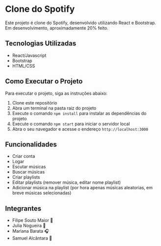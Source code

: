 # Clone do Spotify

Este projeto é clone do Spotify, desenvolvido utilizando React e Bootstrap.
Em desenvolvimento, aproximadamente 20% feito.

## Tecnologias Utilizadas

- React/Javascript
- Bootstrap
- HTML/CSS

## Como Executar o Projeto

Para executar o projeto, siga as instruções abaixo:

1. Clone este repositório
2. Abra um terminal na pasta raiz do projeto
3. Execute o comando `npm install` para instalar as dependências do projeto
4. Execute o comando `npm start` para iniciar o servidor local
5. Abra o seu navegador e acesse o endereço `http://localhost:3000`

## Funcionalidades

- Criar conta
- Logar
- Escutar músicas
- Buscar músicas
- Criar playlists
- Editar playlists (remover música, editar nome playlist)
- Adicionar música na playlist (por hora apenas músicas aleatorias, em breve músicas selecionadas)

## Integrantes

- Filipe Souto Maior 🎤
- Julia Nogueira 🎵
- Mariana Barata 🎧
- Samuel Alcântara 🎹
